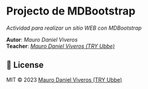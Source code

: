 # Projecto de MDBootstrap

*Actividad para realizar un sitio WEB con MDBootstrap*  

**Autor**: *Mauro Daniel Viveros*  
**Teacher**: *[Mauro Daniel Viveros (TRY Ubbe)](https://www.github.com/maurodviveros)*  


## 📜 License

MIT © 2023 [Mauro Daniel Viveros (TRY Ubbe)](https://www.github.com/maurodviveros)
